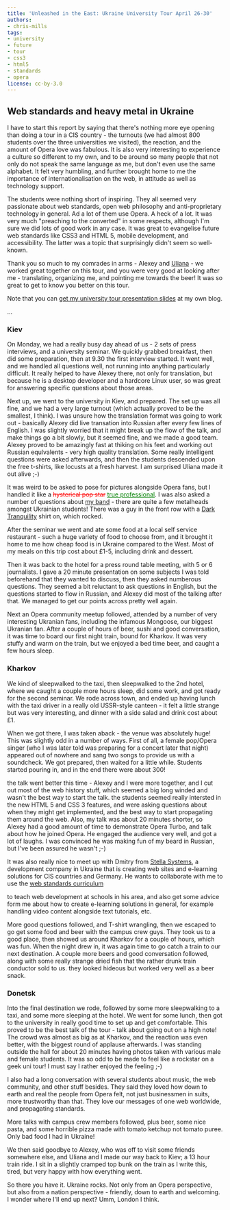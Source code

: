 ```yaml
---
title: 'Unleashed in the East: Ukraine University Tour April 26-30'
authors:
- chris-mills
tags:
- university
- future
- tour
- css3
- html5
- standards
- opera
license: cc-by-3.0
---
```


<p><h2>Web standards and heavy metal in Ukraine</h2>

<p>I have to start this report by saying that there&#39;s nothing more eye opening than doing a tour in a CIS country - the turnouts (we had almost 800 students over the three universities we visited), the reaction, and the amount of Opera love was fabulous. It is also very interesting to experience a culture so different to my own, and to be around so many people that not only do not speak the same language as me, but don&#39;t even use the same alphabet. It felt very humbling, and further brought home to me the importance of internationalisation on the web, in attitude as well as technology support.</p>

<p>The students were nothing short of inspiring. They all seemed very passionate about web standards, open web philosophy and anti-proprietary technology in general. Ad a lot of them use Opera. A heck of a lot. It was very much &quot;preaching to the converted&quot; in some respects, although I&#39;m sure we did lots of good work in any case. It was great to evangelise future web standards like CSS3 and HTML 5, mobile development, and accessibility. The latter was a topic that surprisingly didn&#39;t seem so well-known.</p>

<p>Thank you so much to my comrades in arms - Alexey and <a href="http://my.opera.com/kumenova/info/" rel="nofollow">Uliana</a> - we worked great together on this tour, and you were very good at looking after me - translating, organizing me, and pointing me towards the beer! It was so great to get to know you better on this tour.</p>

<p>Note that you can <a href="http://my.opera.com/chrismills/blog/2009/04/26/ukraine-university-tour-april-2009" rel="nofollow">get my university tour presentation slides</a> at my own blog.</p> ... </p><!--more--><h3>Kiev</h3>

<p>On Monday, we had a really busy day ahead of us - 2 sets of press interviews, and a university seminar. We quickly grabbed breakfast, then did some preparation, then at 9.30 the first interview started. It went well, and we handled all questions well, not running into anything particularly difficult. It really helped to have Alexey there, not only for translation, but because he is a desktop developer and a hardcore Linux user, so was great for answering specific questions about those areas.</p>

<p>Next up, we went to the university in Kiev, and prepared. The set up was all fine, and we had a very large turnout (which actually proved to be the smallest, I think). I was unsure how the translation format was going to work out - basically Alexey did live transation into Russian after every few lines of English. I was slightly worried that it might break up the flow of the talk, and make things go a bit slowly, but it seemed fine, and we made a good team. Alexey proved to be amazingly fast at thiking on his feet and working out Russian equlvalents - very high quality translation. Some really intelligent questions were asked afterwards, and then the students descended upon the free t-shirts, like locusts at a fresh harvest. I am surprised Uliana made it out alive ;-)</p>

<p>It was weird to be asked to pose for pictures alongside Opera fans, but I handled it like a <del style="color:red;">hysterical pop star</del> <ins style="color:green;">true professional</ins>. I was also asked a number of questions about <a href="http://www.conquestofsteel.co.uk">my band</a> - there are quite a few metalheads amongst Ukrainian students! There was a guy in the front row with a <a href="http://www.darktranquillity.com/">Dark Tranquility</a> shirt on, which rocked.</p>

<p>After the seminar we went and ate some food at a local self service restaurant - such a huge variety of food to choose from, and it brought it home to me how cheap food is in Ukraine compared to the West. Most of my meals on this trip cost about £1-5, including drink and dessert.</p>

<p>Then it was back to the hotel for a press round table meeting, with 5 or 6 journalists. I gave a 20 minute presentation on some subjects I was told beforehand that they wanted to discuss, then they asked numberous questions. They seemed a bit reluctant to ask questions in English, but the questions started to flow in Russian, and Alexey did most of the talking after that. We managed to get our points across pretty well again.</p>

<p>Next an Opera community meetup followed, attended by a number of very interesting Ukranian fans, including the infamous Mongoose, our biggest Ukranian fan. After a couple of hours of beer, sushi and good conversation, it was time to board our first night train, bound for Kharkov. It was very stuffy and warm on the train, but we enjoyed a bed time beer, and caught a few hours sleep.</p>

<h3>Kharkov</h3>

<p>We kind of sleepwalked to the taxi, then sleepwalked to the 2nd hotel, where we caught a couple more hours sleep, did some work, and got ready for the second seminar. We rode across town, and ended up having lunch with the taxi driver in a really old USSR-style canteen - it felt a little strange but was very interesting, and dinner with a side salad and drink cost about £1.</p>

<p>When we got there, I was taken aback - the venue was absolutely huge! This was slightly odd in a number of ways. First of all, a female pop/Opera singer (who I was later told was preparing for a concert later that night) appeared out of nowhere and sang two songs to provide us with a soundcheck. We got prepared, then waited for a little while. Students started pouring in, and in the end there were about 300!</p>

<p>the talk went better this time - Alexey and I were more together, and I cut out most of the web history stuff, which seemed a big long winded and wasn&#39;t the best way to start the talk. the students seemed really intersted in the new HTML 5 and CSS 3 features, and were asking questions about when they might get implemented, and the best way to start propagating them around the web. Also, my talk was about 20 minutes shorter, so Alexey had a good amount of time to demonstrate Opera Turbo, and talk about how he joined Opera. He engaged the audience very well, and got a lot of laughs. I was convinced he was making fun of my beard in Russian, but I&#39;ve been assured he wasn&#39;t ;-)</p>

<p>It was also really nice to meet up with Dmitry from <a href="http://www.stellasystems.com/">Stella Systems</a>, a development company in Ukraine that is creating web sites and e-learning solutions for CIS countries and Germany. He wants to collaborate with me to use the <a href="http://www.opera.com/wsc">web standards curriculum</a></p> to teach web development at schools in his area, and also get some advice form me about how to create e-learning solutions in general, for example handling video content alongside text tutorials, etc.

<p>More good questions followed, and T-shirt wrangling, then we escaped to go get some food and beer with the campus crew guys. They took us to a good place, then showed us around Kharkov for a couple of hours, which was fun. When the night drew in, it was again time to go catch a train to our next destination. A couple more beers and good conversation followed, along with some really strange dried fish that the rather drunk train conductor sold to us. they looked hideous but worked very well as a beer snack.</p>

<h3>Donetsk</h3>

<p>Into the final destination we rode, followed by some more sleepwalking to a taxi, and some more sleeping at the hotel. We went for some lunch, then got to the university in really good time to set up and get comfortable. This proved to be the best talk of the tour - talk about going out on a high note! The crowd was almost as big as at Kharkov, and the reaction was even better, with the biggest round of applause afterwards. I was standing outside the hall for about 20 minutes having photos taken with various male and female students. It was so odd to be made to feel like a rockstar on a geek uni tour! I must say I rather enjoyed the feeling ;-)</p>

<p>I also had a long conversation with several students about music, the web community, and other stuff besides. They said they loved how down to earth and real the people from Opera felt, not just businessmen in suits, more trustworthy than that. They love our messages of one web worldwide, and propagating standards.</p>

<p>More talks with campus crew members followed, plus beer, some nice pasta, and some horrible pizza made with tomato ketchup not tomato puree. Only bad food I had in Ukraine!</p>

<p>We then said goodbye to Alexey, who was off to visit some friends somewhere else, and Uliana and I made our way back to Kiev; a 13 hour train ride. I sit in a slightly cramped top bunk on the train as I write this, tired, but very happy with how everything went.</p>

<p>So there you have it. Ukraine rocks. Not only from an Opera perspective, but also from a nation perspective - friendly, down to earth and welcoming. I wonder where I&#39;ll end up next? Umm, London I think.</p>
